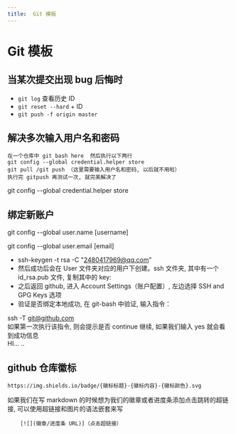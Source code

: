 ```yaml
---
title:  Git 模板
---
```


# Git 模板

## 当某次提交出现 bug 后悔时

* `git log` 查看历史 ID
* `git reset --hard` + ID
* `git push -f origin master` 

## 解决多次输入用户名和密码

``` git
在一个仓库中 git bash here  然后执行以下两行
git config --global credential.helper store
git pull /git push （这里需要输入用户名和密码, 以后就不用啦）
执行完 gitpush 再测试一次, 就完美解决了
```

git config --global credential.helper store

## 绑定新账户

git config --global user.name [username]

git config --global user.email [email]

* ssh-keygen -t rsa -C "2480417969@qq.com"
* 然后成功后会在 User 文件夹对应的用户下创建。ssh 文件夹, 其中有一个 id_rsa.pub 文件, 复制其中的 key:
* 之后返回 github, 进入 Account Settings（账户配置）, 左边选择 SSH and GPG Keys 选项
* 验证是否绑定本地成功, 在 git-bash 中验证, 输入指令： 

 
ssh -T git@github.com  
如果第一次执行该指令, 则会提示是否 continue 继续, 如果我们输入 yes 就会看到成功信息  
HI... ..

## **github** **仓库徽标**

` https://img.shields.io/badge/{徽标标题}-{徽标内容}-{徽标颜色}.svg ` 

如果我们在写 markdown 的时候想为我们的徽章或者进度条添加点击跳转的超链接, 可以使用超链接和图片的语法嵌套来写

``` 
    [![](徽章/进度条 URL)]（点击超链接）
```
